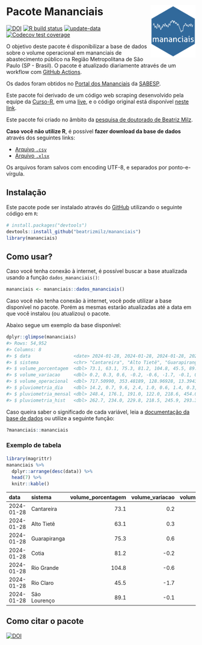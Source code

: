 
<!-- README.md is generated from README.Rmd. Please edit that file -->

# Pacote Mananciais <img src="man/figures/hexlogo.png" align="right" width = "120px"/>

<!-- badges: start -->

[![DOI](https://zenodo.org/badge/DOI/10.5281/zenodo.4733056.svg)](https://doi.org/10.5281/zenodo.4733056)
[![R build
status](https://github.com/beatrizmilz/mananciais/workflows/R-CMD-check/badge.svg)](https://github.com/beatrizmilz/mananciais/actions)
[![update-data](https://github.com/beatrizmilz/mananciais/actions/workflows/2-update_data.yaml/badge.svg)](https://github.com/beatrizmilz/mananciais/actions/workflows/2-update_data.yaml)
[![Codecov test
coverage](https://codecov.io/gh/beatrizmilz/mananciais/branch/master/graph/badge.svg)](https://codecov.io/gh/beatrizmilz/mananciais?branch=master)
<!-- badges: end -->

O objetivo deste pacote é disponibilizar a base de dados sobre o volume
operacional em mananciais de abastecimento público na Região
Metropolitana de São Paulo (SP - Brasil). O pacote é atualizado
diariamente através de um workflow com [GitHub
Actions](https://github.com/beatrizmilz/mananciais/actions).

Os dados foram obtidos no [Portal dos
Mananciais](http://mananciais.sabesp.com.br/Situacao) da
[SABESP](http://site.sabesp.com.br/site/Default.aspx).

Este pacote foi derivado de um código web scraping desenvolvido pela
equipe da [Curso-R](https://www.curso-r.com/), em uma
[live](https://youtu.be/jvZIxrMmOcQ), e o código original está
disponível [neste
link](https://github.com/curso-r/lives/blob/master/drafts/20200730_scraper_sabesp.R).

Este pacote foi criado no âmbito da [pesquisa de doutorado de Beatriz
Milz](https://beatrizmilz.github.io/tese/).

**Caso você não utilize R**, é possível **fazer download da base de
dados** através dos seguintes links:

- [Arquivo
  `.csv`](https://github.com/beatrizmilz/mananciais/raw/master/inst/extdata/mananciais.csv)
- [Arquivo
  `.xlsx`](https://github.com/beatrizmilz/mananciais/blob/master/inst/extdata/mananciais.xlsx?raw=true)

Os arquivos foram salvos com encoding UTF-8, e separados por
ponto-e-vírgula.

## Instalação

Este pacote pode ser instalado através do [GitHub](https://github.com/)
utilizando o seguinte código em `R`:

``` r
# install.packages("devtools")
devtools::install_github("beatrizmilz/mananciais")
library(mananciais)
```

## Como usar?

Caso você tenha conexão à internet, é possível buscar a base atualizada
usando a função `dados_mananciais()`:

``` r
mananciais <- mananciais::dados_mananciais() 
```

Caso você não tenha conexão à internet, você pode utilizar a base
disponível no pacote. Porém as mesmas estarão atualizadas até a data em
que você instalou (ou atualizou) o pacote.

Abaixo segue um exemplo da base disponível:

``` r
dplyr::glimpse(mananciais)
#> Rows: 54,952
#> Columns: 8
#> $ data                <date> 2024-01-28, 2024-01-28, 2024-01-28, 2024-01-28, 2…
#> $ sistema             <chr> "Cantareira", "Alto Tietê", "Guarapiranga", "Cotia…
#> $ volume_porcentagem  <dbl> 73.1, 63.1, 75.3, 81.2, 104.8, 45.5, 89.1, 72.9, 6…
#> $ volume_variacao     <dbl> 0.2, 0.3, 0.6, -0.2, -0.6, -1.7, -0.1, 0.1, 0.6, 0…
#> $ volume_operacional  <dbl> 717.50990, 353.48189, 128.96928, 13.39437, 117.603…
#> $ pluviometria_dia    <dbl> 14.2, 0.7, 9.6, 2.4, 1.0, 0.6, 1.4, 0.3, 0.4, 0.2,…
#> $ pluviometria_mensal <dbl> 248.4, 176.1, 191.0, 122.0, 218.6, 454.0, 182.0, 2…
#> $ pluviometria_hist   <dbl> 262.7, 234.0, 229.8, 218.5, 245.9, 293.3, 273.2, 2…
```

Caso queira saber o significado de cada variável, leia a [documentação
da base de
dados](https://beatrizmilz.github.io/mananciais/reference/mananciais.html)
ou utilize a seguinte função:

``` r
?mananciais::mananciais
```

### Exemplo de tabela

``` r
library(magrittr)
mananciais %>% 
  dplyr::arrange(desc(data)) %>% 
  head(7) %>%
  knitr::kable()
```

| data       | sistema      | volume_porcentagem | volume_variacao | volume_operacional | pluviometria_dia | pluviometria_mensal | pluviometria_hist |
|:-----------|:-------------|-------------------:|----------------:|-------------------:|-----------------:|--------------------:|------------------:|
| 2024-01-28 | Cantareira   |               73.1 |             0.2 |          717.50990 |             14.2 |               248.4 |             262.7 |
| 2024-01-28 | Alto Tietê   |               63.1 |             0.3 |          353.48189 |              0.7 |               176.1 |             234.0 |
| 2024-01-28 | Guarapiranga |               75.3 |             0.6 |          128.96928 |              9.6 |               191.0 |             229.8 |
| 2024-01-28 | Cotia        |               81.2 |            -0.2 |           13.39437 |              2.4 |               122.0 |             218.5 |
| 2024-01-28 | Rio Grande   |              104.8 |            -0.6 |          117.60338 |              1.0 |               218.6 |             245.9 |
| 2024-01-28 | Rio Claro    |               45.5 |            -1.7 |            6.22201 |              0.6 |               454.0 |             293.3 |
| 2024-01-28 | São Lourenço |               89.1 |            -0.1 |           79.12104 |              1.4 |               182.0 |             273.2 |

## Como citar o pacote

[![DOI](https://zenodo.org/badge/DOI/10.5281/zenodo.4733056.svg)](https://doi.org/10.5281/zenodo.4733056)
